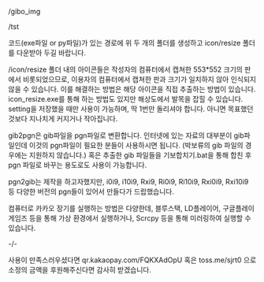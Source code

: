 /gibo_img

/tst

코드(exe파일 or py파일)가 있는 경로에 위 두 개의 폴더를 생성하고 icon/resize 폴더를 다운받아 두길 바랍니다.

/icon/resize 폴더 내의 아이콘들은 작성자의 컴퓨터에서 캡쳐한 553*552 크기의 판에서 비롯되었으므로, 이용자의 컴퓨터에서 캡쳐한 판과 크기가 일치하지 않아 인식되지 않을 수 있습니다. 이를 해결하는 방법은 해당 아이콘을 직접 추출하는 방법이 있습니다.
icon_resize.exe를 통해 하는 방법도 있지만 해상도에서 발목을 잡힐 수 있습니다. setting을 저장했을 때만 사용이 가능하며, 딱 1번만 돌리셔야 합니다. 아니면 목표했던 것보다 지나치게 커지거나 작아집니다.

gib2pgn은 gib파일을 pgn파일로 변환합니다. 인터넷에 있는 자료의 대부분이 gib파일인데 이것의 pgn파일이 필요한 분들이 사용하시면 됩니다. (박보류의 gib 파일의 경우에는 지원하지 않습니다.) 혹은 추출한 gib 파일들을 기보합치기.bat을 통해 합친 후 pgn 파일로 바꾸는 용도로도 사용이 가능합니다.

pgn2gib는 제작을 하고자했지만, i0i9, i10i9, Rxi9, Ri0i9, Ri10i9, Rxi0i9, Rxi10i9 등 다양한 버전의 pgn들이 있어서 만들다가 드랍했습니다.

컴퓨터로 카카오 장기를 실행하는 방법은 다양한데, 블루스택, LD플레이어, 구글플레이게임즈 등을 통해 가상 환경에서 실행하거나, Scrcpy 등을 통해 미러링하여 실행할 수 있습니다.

-/-

사용이 만족스러우셨다면 qr.kakaopay.com/FQKXAdOpU 혹은 toss.me/sjrt0 으로 소정의 금액을 후원해주신다면 감사히 받겠습니다.
